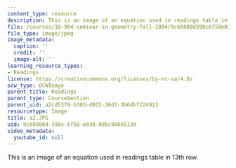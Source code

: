 ```yaml
---
content_type: resource
description: This is an image of an equation used in readings table in 13th row.
file: /courses/18-994-seminar-in-geometry-fall-2004/9c68088d398c6f58e03808bc9066513d_a2.JPG
file_type: image/jpeg
image_metadata:
  caption: ''
  credit: ''
  image-alt: ''
learning_resource_types:
- Readings
license: https://creativecommons.org/licenses/by-nc-sa/4.0/
ocw_type: OCWImage
parent_title: Readings
parent_type: CourseSection
parent_uid: a2cd53f9-b303-d932-36d3-3b6db7224913
resourcetype: Image
title: a2.JPG
uid: 9c68088d-398c-6f58-e038-08bc9066513d
video_metadata:
  youtube_id: null
---
```

This is an image of an equation used in readings table in 13th row.